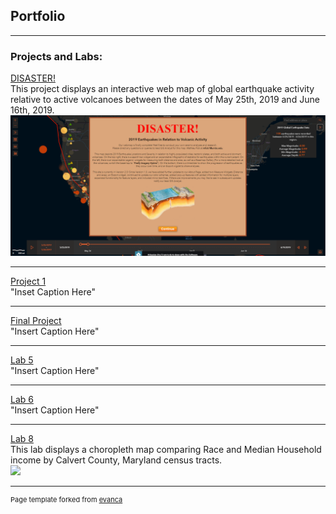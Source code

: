 ## Portfolio

---

### Projects and Labs:

[DISASTER!](/sample_page)
<br>This project displays an interactive web map of global earthquake activity relative to active volcanoes between the dates of May 25th, 2019 and June 16th, 2019.<br/>
<img src="images/Disaster_volcano_earthquake_html_screenshot.PNG?raw=true"/>

---
[Project 1](project1_486/index.md)
<br>"Inset Caption Here"<br/>

---
[Final Project](final_project/index.md)
<br>"Insert Caption Here"<br/>

---
[Lab 5](lab_5/index.md)
<br>"Insert Caption Here"<br/>

---
[Lab 6](lab_6/index.md)
<br>"Insert Caption Here"<br/>

---
[Lab 8](/Lab_8_Bivariate_Map/index.html)
<br>This lab displays a choropleth map comparing Race and Median Household income by Calvert County, Maryland census tracts.<br/>
[<img src="images/Bivariate Map of Calvert County Income versus White Population.png?raw=true"/>](/lab_8/index.md)

---
<p style="font-size:11px">Page template forked from <a href="https://github.com/evanca/quick-portfolio">evanca</a></p>
<!-- Remove above link if you don't want to attibute -->
